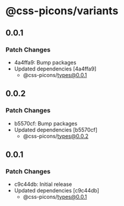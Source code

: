 # @css-picons/variants

## 0.0.1

### Patch Changes

- 4a4ffa9: Bump packages
- Updated dependencies [4a4ffa9]
  - @css-picons/types@0.0.1

## 0.0.2

### Patch Changes

- b5570cf: Bump packages
- Updated dependencies [b5570cf]
  - @css-picons/types@0.0.2

## 0.0.1

### Patch Changes

- c9c44db: Initial release
- Updated dependencies [c9c44db]
  - @css-picons/types@0.0.1

